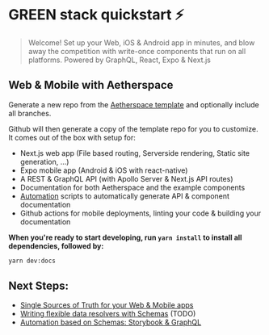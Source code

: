 # GREEN stack quickstart ⚡

> Welcome! Set up your Web, iOS & Android app in minutes, and blow away the competition with write-once components that run on all platforms. Powered by GraphQL, React, Expo & Next.js

## Web & Mobile with Aetherspace

Generate a new repo from the [Aetherspace template](https://github.com/Aetherspace/green-stack-starter) and optionally include all branches.

Github will then generate a copy of the template repo for you to customize.
It comes out of the box with setup for:

- Next.js web app (File based routing, Serverside rendering, Static site generation, ...)
- Expo mobile app (Android & iOS with react-native)
- A REST & GraphQL API (with Apollo Server & Next.js API routes)
- Documentation for both Aetherspace and the example components
- [Automation](/packages/@registries/README.md) scripts to automatically generate API & component documentation
- Github actions for mobile deployments, linting your code & building your documentation

**When you're ready to start developing, run `yarn install` to install all dependencies, followed by:**

```bash
yarn dev:docs
```

## Next Steps:

- [Single Sources of Truth for your Web & Mobile apps](/packages/@aetherspace/schemas/README.md)
- [Writing flexible data resolvers with Schemas]() (TODO)
- [Automation based on Schemas: Storybook & GraphQL](/packages/@registries/README.md)
